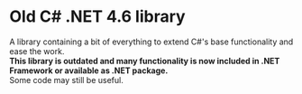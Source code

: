 # Old C# .NET 4.6 library
A library containing a bit of everything to extend C#'s base functionality and ease the work.  
**This library is outdated and many functionality is now included in .NET Framework or available as .NET package.**  
Some code may still be useful.
